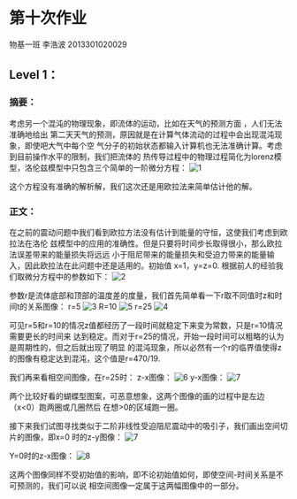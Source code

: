 # 第十次作业
物基一班  李浩波  2013301020029
## Level 1：
### 摘要：
  考虑另一个混沌的物理现象，即流体的运动，比如在天气的预测方面 ，人们无法准确地给出
  第二天天气的预测，原因就是在计算气体流动的过程中会出现混沌现象，即使吧大气中每个空
  气分子的初始状态都输入计算机也无法准确计算。考虑到目前操作水平的限制，我们把流体的
  热传导过程中的物理过程简化为lorenz模型，洛伦兹模型中只包含三个简单的一阶微分方程：
  ![1](http://7xrn0b.com1.z0.glb.clouddn.com/%E5%B1%8F%E5%B9%95%E5%BF%AB%E7%85%A7%202016-05-07%20%E4%B8%8A%E5%8D%889.31.28.png)
  
  这个方程没有准确的解析解，我们这次还是用欧拉法来简单估计他的解。
### 正文：
  在之前的震动问题中我们看到欧拉方法没有估计到能量的守恒，这使我们考虑到欧拉法在洛伦
  兹模型中的应用的准确性。但是只要将时间步长取得很小，那么欧拉法误差带来的能量损失将远远
  小于阻尼带来的能量损失和受迫力带来的能量输入，因此欧拉法在此问题中还是适用的。初始值
  x=1，y=z=0.
  根据前人的经验我们取微分方程中的参数如下：
  ![2](http://7xrn0b.com1.z0.glb.clouddn.com/%E5%B1%8F%E5%B9%95%E5%BF%AB%E7%85%A7%202016-05-07%20%E4%B8%8A%E5%8D%889.45.44.png)
  
  参数r是流体底部和顶部的温度差的度量，我们首先简单看一下r取不同值时z和时间t的关系图像：
  r=5
  ![3](http://7xrn0b.com1.z0.glb.clouddn.com/z_t_r=5.png)
  R=10
  ![5](http://7xrn0b.com1.z0.glb.clouddn.com/z_t_r=10.png)
  r=25
  ![4](http://7xrn0b.com1.z0.glb.clouddn.com/z_t_r=25.png)
  
  可见r=5和r=10的情况z值都经历了一段时间就稳定下来变为常数，只是r=10情况需要更长的时间来
  达到稳定。而对于r=25的情况，开始一段时间可以粗略的认为是周期性的，但之后就出现了明显
  的混沌现象，所以必然有一个r的临界值使得z的图像有稳定达到混沌，这个值是r=470/19.
  
  我们再来看相空间图像，在r=25时：
  z-x图像：
  ![6](http://7xrn0b.com1.z0.glb.clouddn.com/x_t_r=25.png)
  y-x图像：
  ![7](http://7xrn0b.com1.z0.glb.clouddn.com/y_x_r=25.png)
  
  两个比较好看的蝴蝶型图案，可恶意想象，这两个图像的画的过程中是左边（x<0）跑两圈或几圈然后
  在想>0的区域跑一圈。
  
  接下来我们试图寻找类似于二阶非线性受迫阻尼震动中的吸引子，我们画出空间切片的图像，即x=0
  时的z-y图像：
  ![7](http://7xrn0b.com1.z0.glb.clouddn.com/z_y_x=0.png)
  
  Y=0时的z-x图像：
  ![8](http://7xrn0b.com1.z0.glb.clouddn.com/z_x_y=0.png)
  
  这两个图像同样不受初始值的影响，即不论初始值如何，即使空间-时间关系是不可预测的，我们可以说
  相空间图像一定属于这两幅图像中的一部分。
  
  
  
  
  
  
  
  
  
  
  
  
  
  
  
  
